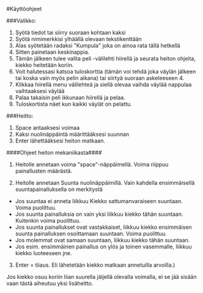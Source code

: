#Käyttöohjeet

###Valikko:

1. Syötä tiedot tai siirry suoraan kohtaan kaksi
  1. Syötä nimimerkkisi ylhäällä olevaan tekstikenttään
  2. Alas syötetään radaksi "Kumpula" joka on ainoa rata tällä hetkellä
  3. Sitten painetaan keskinappia.
2. Tämän jälkeen tulee valita peli -välilehti hiirellä ja seurata heiton ohjeita, kiekko heitetään koriin.
3. Voit halutessasi katsoa tuloskorttia (tämän voi tehdä joka väylän jälkeen tai koska vain myös pelin aikana) tai siirtyä suoraan askeleeseen 4.
4. Klikkaa hiirellä menu välilehteä ja siellä olevaa vaihda väylää nappulaa vaihtaaksesi väylää
5. Palaa takaisin peli ikkunaan hiirellä ja pelaa.
6. Tuloskortista näet kun kaikki väylät on pelattu.

###Heitto:

1. Space antaaksesi voimaa
2. Kaksi nuolinäppäintä määrittääksesi suunnan
3. Enter lähettääksesi heiton matkaan.

####Ohjeet heiton mekaniikasta####


1. Heitolle annetaan voima "space"-näppäimellä. Voima riippuu painallusten määrästä.

2. Heitolle annetaan Suunta nuolinäppäimillä. Vain kahdella ensimmäisellä suuntapainalluksella on merkitystä
  - Jos suuntaa ei anneta liikkuu Kiekko   sattumanvaraiseen suuntaan. Voima puolittuu.
  - Jos suunta painalluksia on vain yksi liikkuu kiekko tähän suuntaan. Kuitenkin voima puolittuu.
  - Jos suunta painallukset ovat vastakkaiset, liikkuu kiekko ensimmäisen suunta painalluksen osoittamaan suuntaan. Voima puolittuu.
  - Jos molemmat ovat samaan suuntaan, liikkuu kiekko tähän suuntaan.
  - Jos esim. ensimmäinen painallus on ylös ja toinen vasemmalle, liikkuu kiekko luoteeseen jne.

3. Enter = tiiaus. Eli lähetetään kiekko matkaan annetuilla arvoilla.)




Jos kiekko osuu koriin liian suurella jäljellä olevalla voimalla, ei se jää sisään vaan tästä aiheutuu yksi lisäheitto.


